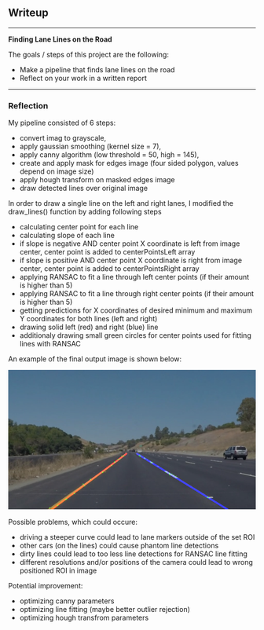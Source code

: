 ## Writeup

---

**Finding Lane Lines on the Road**

The goals / steps of this project are the following:
* Make a pipeline that finds lane lines on the road
* Reflect on your work in a written report


[//]: # (Image References)

[image1]: ./examples/solidYellowCurve_result.png "Example"

---

### Reflection


My pipeline consisted of 6 steps:
* convert imag to grayscale,
* apply gaussian smoothing (kernel size = 7),
* apply canny algorithm (low threshold = 50, high = 145),
* create and apply mask for edges image (four sided polygon, values depend on image size)
* apply hough transform on masked edges image
* draw detected lines over original image

In order to draw a single line on the left and right lanes, I modified the draw_lines() function by adding following steps
* calculating center point for each line
* calculating slope of each line
* if slope is negative AND center point X coordinate is left from image center, center point is added to centerPointsLeft array
* if slope is positive  AND center point X coordinate is right from image center, center point is added to centerPointsRight array
* applying RANSAC to fit a line through left center points (if their amount is higher than 5)
* applying RANSAC to fit a line through right center points (if their amount is higher than 5)
* getting predictions for X coordinates of desired minimum and maximum Y coordinates for both lines (left and right)
* drawing solid left (red) and right (blue) line
* additionaly drawing small green circles for center points used for fitting lines with RANSAC

An example of the final output image is shown below:

![alt text][image1]


Possible problems, which could occure:

* driving a steeper curve could lead to lane markers outside of the set ROI
* other cars (on the lines) could cause phantom line detections
* dirty lines could lead to too less line detections for RANSAC line fitting
* different resolutions and/or positions of the camera could lead to wrong positioned ROI in image


Potential improvement:

* optimizing canny parameters
* optimizing line fitting (maybe better outlier rejection)
* optimizing hough transfrom parameters
